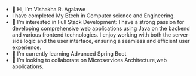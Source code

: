 - 👋 Hi, I’m Vishakha R. Agalawe
-  I have completed My Btech in Computer science and Engineering.
- 👀 I’m interested in Full Stack Development: I have a strong passion for developing comprehensive web applications using Java on the backend and various frontend technologies.
   I enjoy working with both the server-side logic and the user interface, ensuring a seamless and efficient user experience.
- 🌱 I’m currently learning Advanced Spring Boot
- 💞️ I’m looking to collaborate on Microservices Architecture,web applications.



<!---
Vishakha890/Vishakha890 is a ✨ special ✨ repository because its `README.md` (this file) appears on your GitHub profile.
You can click the Preview link to take a look at your changes.
--->
